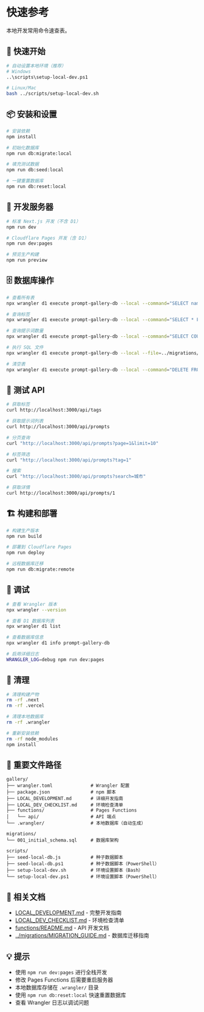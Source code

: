 # 快速参考

本地开发常用命令速查表。

## 🚀 快速开始

```bash
# 自动设置本地环境（推荐）
# Windows
..\scripts\setup-local-dev.ps1

# Linux/Mac
bash ../scripts/setup-local-dev.sh
```

## 📦 安装和设置

```bash
# 安装依赖
npm install

# 初始化数据库
npm run db:migrate:local

# 填充测试数据
npm run db:seed:local

# 一键重置数据库
npm run db:reset:local
```

## 🔧 开发服务器

```bash
# 标准 Next.js 开发（不含 D1）
npm run dev

# Cloudflare Pages 开发（含 D1）
npm run dev:pages

# 预览生产构建
npm run preview
```

## 🗄️ 数据库操作

```bash
# 查看所有表
npx wrangler d1 execute prompt-gallery-db --local --command="SELECT name FROM sqlite_master WHERE type='table'"

# 查询标签
npx wrangler d1 execute prompt-gallery-db --local --command="SELECT * FROM tags"

# 查询提示词数量
npx wrangler d1 execute prompt-gallery-db --local --command="SELECT COUNT(*) FROM prompts"

# 执行 SQL 文件
npx wrangler d1 execute prompt-gallery-db --local --file=../migrations/001_initial_schema.sql

# 清空表
npx wrangler d1 execute prompt-gallery-db --local --command="DELETE FROM prompts"
```

## 🧪 测试 API

```bash
# 获取标签
curl http://localhost:3000/api/tags

# 获取提示词列表
curl http://localhost:3000/api/prompts

# 分页查询
curl "http://localhost:3000/api/prompts?page=1&limit=10"

# 标签筛选
curl "http://localhost:3000/api/prompts?tag=1"

# 搜索
curl "http://localhost:3000/api/prompts?search=城市"

# 获取详情
curl http://localhost:3000/api/prompts/1
```

## 🏗️ 构建和部署

```bash
# 构建生产版本
npm run build

# 部署到 Cloudflare Pages
npm run deploy

# 远程数据库迁移
npm run db:migrate:remote
```

## 🐛 调试

```bash
# 查看 Wrangler 版本
npx wrangler --version

# 查看 D1 数据库列表
npx wrangler d1 list

# 查看数据库信息
npx wrangler d1 info prompt-gallery-db

# 启用详细日志
WRANGLER_LOG=debug npm run dev:pages
```

## 🧹 清理

```bash
# 清理构建产物
rm -rf .next
rm -rf .vercel

# 清理本地数据库
rm -rf .wrangler

# 重新安装依赖
rm -rf node_modules
npm install
```

## 📁 重要文件路径

```
gallery/
├── wrangler.toml              # Wrangler 配置
├── package.json               # npm 脚本
├── LOCAL_DEVELOPMENT.md       # 详细开发指南
├── LOCAL_DEV_CHECKLIST.md     # 环境检查清单
├── functions/                 # Pages Functions
│   └── api/                   # API 端点
└── .wrangler/                 # 本地数据库（自动生成）

migrations/
└── 001_initial_schema.sql     # 数据库架构

scripts/
├── seed-local-db.js           # 种子数据脚本
├── seed-local-db.ps1          # 种子数据脚本（PowerShell）
├── setup-local-dev.sh         # 环境设置脚本（Bash）
└── setup-local-dev.ps1        # 环境设置脚本（PowerShell）
```

## 🔗 相关文档

- [LOCAL_DEVELOPMENT.md](./LOCAL_DEVELOPMENT.md) - 完整开发指南
- [LOCAL_DEV_CHECKLIST.md](./LOCAL_DEV_CHECKLIST.md) - 环境检查清单
- [functions/README.md](./functions/README.md) - API 开发文档
- [../migrations/MIGRATION_GUIDE.md](../migrations/MIGRATION_GUIDE.md) - 数据库迁移指南

## 💡 提示

- 使用 `npm run dev:pages` 进行全栈开发
- 修改 Pages Functions 后需要重启服务器
- 本地数据库存储在 `.wrangler/` 目录
- 使用 `npm run db:reset:local` 快速重置数据库
- 查看 Wrangler 日志以调试问题
